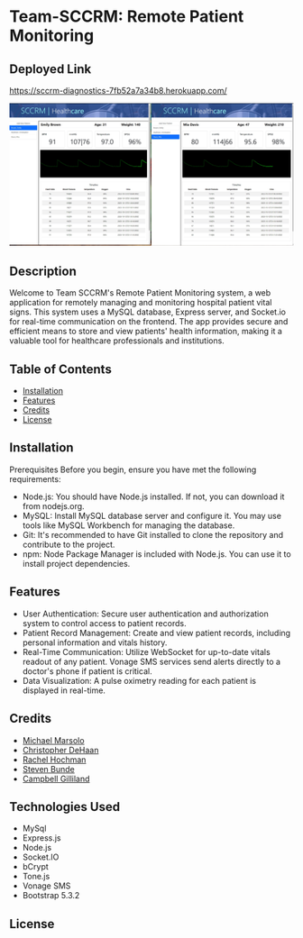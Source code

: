 # Team-SCCRM: Remote Patient Monitoring

## Deployed Link
https://sccrm-diagnostics-7fb52a7a34b8.herokuapp.com/

![alt text](public/assets/img/screenshot.jpg)

## Description

Welcome to Team SCCRM's Remote Patient Monitoring system, a web application for remotely managing and monitoring hospital patient vital signs. This system uses a MySQL database, Express server, and Socket.io for real-time communication on the frontend. The app provides secure and efficient means to store and view patients' health information, making it a valuable tool for healthcare professionals and institutions.


## Table of Contents

- [Installation](#installation)
- [Features](#features)
- [Credits](#credits)
- [License](#license)

## Installation

Prerequisites
Before you begin, ensure you have met the following requirements:  

- Node.js: You should have Node.js installed. If not, you can download it from nodejs.org.
- MySQL: Install MySQL database server and configure it. You may use tools like MySQL Workbench for managing the database.
- Git: It's recommended to have Git installed to clone the repository and contribute to the project.
- npm: Node Package Manager is included with Node.js. You can use it to install project dependencies.

## Features

- User Authentication: Secure user authentication and authorization system to control access to patient records.
- Patient Record Management: Create and view patient records, including personal information and vitals history.
- Real-Time Communication: Utilize WebSocket for up-to-date vitals readout of any patient. Vonage SMS services send alerts directly to a doctor's phone if patient is critical.
- Data Visualization: A pulse oximetry reading for each patient is displayed in real-time.

## Credits

- <a href="https://github.com/Elrond-Hubbard">Michael Marsolo</a>
- <a href="https://github.com/ChrisDeHaan">Christopher DeHaan</a>
- <a href="https://github.com/RachelCodes42">Rachel Hochman</a>
- <a href="https://github.com/Bunde20">Steven Bunde</a>
- <a href="https://github.com/CambiG1123">Campbell Gilliland</a>

## Technologies Used
- MySql
- Express.js
- Node.js
- Socket.IO
- bCrypt
- Tone.js
- Vonage SMS
- Bootstrap 5.3.2

## License